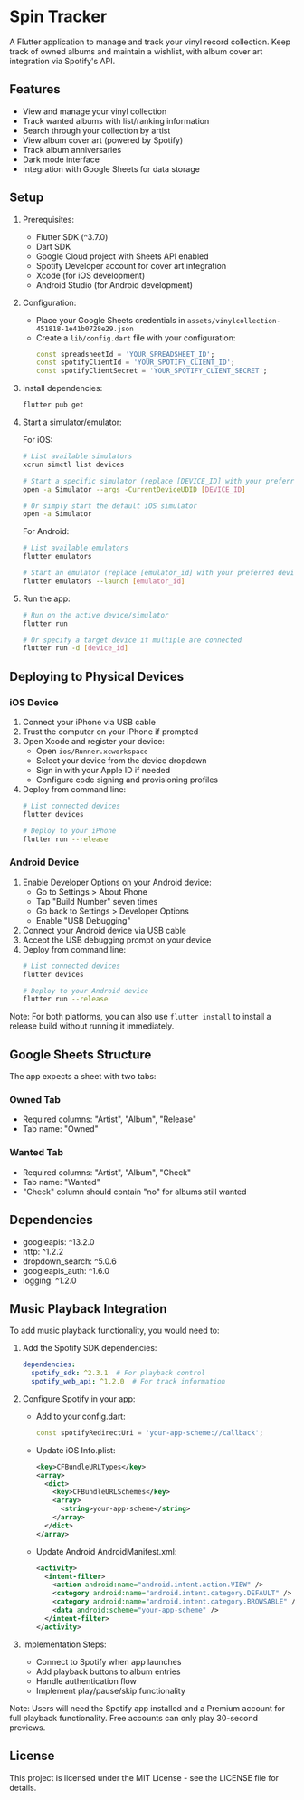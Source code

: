 # Spin Tracker

A Flutter application to manage and track your vinyl record collection. Keep track of owned albums and maintain a wishlist, with album cover art integration via Spotify's API.

## Features

- View and manage your vinyl collection
- Track wanted albums with list/ranking information
- Search through your collection by artist
- View album cover art (powered by Spotify)
- Track album anniversaries
- Dark mode interface
- Integration with Google Sheets for data storage

## Setup

1. Prerequisites:
   - Flutter SDK (^3.7.0)
   - Dart SDK
   - Google Cloud project with Sheets API enabled
   - Spotify Developer account for cover art integration
   - Xcode (for iOS development)
   - Android Studio (for Android development)

2. Configuration:
   - Place your Google Sheets credentials in `assets/vinylcollection-451818-1e41b0728e29.json`
   - Create a `lib/config.dart` file with your configuration:
     ```dart
     const spreadsheetId = 'YOUR_SPREADSHEET_ID';
     const spotifyClientId = 'YOUR_SPOTIFY_CLIENT_ID';
     const spotifyClientSecret = 'YOUR_SPOTIFY_CLIENT_SECRET';
     ```

3. Install dependencies:
   ```bash
   flutter pub get
   ```

4. Start a simulator/emulator:

   For iOS:
   ```bash
   # List available simulators
   xcrun simctl list devices

   # Start a specific simulator (replace [DEVICE_ID] with your preferred device)
   open -a Simulator --args -CurrentDeviceUDID [DEVICE_ID]

   # Or simply start the default iOS simulator
   open -a Simulator
   ```

   For Android:
   ```bash
   # List available emulators
   flutter emulators

   # Start an emulator (replace [emulator_id] with your preferred device)
   flutter emulators --launch [emulator_id]
   ```

5. Run the app:
   ```bash
   # Run on the active device/simulator
   flutter run

   # Or specify a target device if multiple are connected
   flutter run -d [device_id]
   ```

## Deploying to Physical Devices

### iOS Device
1. Connect your iPhone via USB cable
2. Trust the computer on your iPhone if prompted
3. Open Xcode and register your device:
   - Open `ios/Runner.xcworkspace`
   - Select your device from the device dropdown
   - Sign in with your Apple ID if needed
   - Configure code signing and provisioning profiles
4. Deploy from command line:
   ```bash
   # List connected devices
   flutter devices

   # Deploy to your iPhone
   flutter run --release
   ```

### Android Device
1. Enable Developer Options on your Android device:
   - Go to Settings > About Phone
   - Tap "Build Number" seven times
   - Go back to Settings > Developer Options
   - Enable "USB Debugging"
2. Connect your Android device via USB cable
3. Accept the USB debugging prompt on your device
4. Deploy from command line:
   ```bash
   # List connected devices
   flutter devices

   # Deploy to your Android device
   flutter run --release
   ```

Note: For both platforms, you can also use `flutter install` to install a release build without running it immediately.

## Google Sheets Structure

The app expects a sheet with two tabs:

### Owned Tab
- Required columns: "Artist", "Album", "Release"
- Tab name: "Owned"

### Wanted Tab
- Required columns: "Artist", "Album", "Check"
- Tab name: "Wanted"
- "Check" column should contain "no" for albums still wanted

## Dependencies

- googleapis: ^13.2.0
- http: ^1.2.2
- dropdown_search: ^5.0.6
- googleapis_auth: ^1.6.0
- logging: ^1.2.0

## Music Playback Integration

To add music playback functionality, you would need to:

1. Add the Spotify SDK dependencies:
   ```yaml
   dependencies:
     spotify_sdk: ^2.3.1  # For playback control
     spotify_web_api: ^1.2.0  # For track information
   ```

2. Configure Spotify in your app:
   - Add to your config.dart:
     ```dart
     const spotifyRedirectUri = 'your-app-scheme://callback';
     ```
   - Update iOS Info.plist:
     ```xml
     <key>CFBundleURLTypes</key>
     <array>
       <dict>
         <key>CFBundleURLSchemes</key>
         <array>
           <string>your-app-scheme</string>
         </array>
       </dict>
     </array>
     ```
   - Update Android AndroidManifest.xml:
     ```xml
     <activity>
       <intent-filter>
         <action android:name="android.intent.action.VIEW" />
         <category android:name="android.intent.category.DEFAULT" />
         <category android:name="android.intent.category.BROWSABLE" />
         <data android:scheme="your-app-scheme" />
       </intent-filter>
     </activity>
     ```

3. Implementation Steps:
   - Connect to Spotify when app launches
   - Add playback buttons to album entries
   - Handle authentication flow
   - Implement play/pause/skip functionality

Note: Users will need the Spotify app installed and a Premium account for full playback functionality. Free accounts can only play 30-second previews.

## License

This project is licensed under the MIT License - see the LICENSE file for details.
